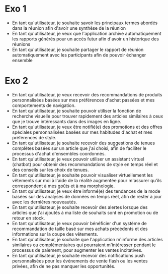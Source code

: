 # Exo 1

- En tant qu'utilisateur, je souhaite savoir les principaux termes abordés dans la réunion afin d'avoir une synthèse de la réunion
- En tant qu'utilisateur, je veux que l'application archive automatiquement les rapports générés pour un accès futur afin d'avoir un historique des réunions
- En tant qu'utilisateur, je souhaite partager le rapport de réunion automatiquement avec les participants afin de pouvoir échanger ensemble

# Exo 2

- En tant qu'utilisateur, je veux recevoir des recommandations de produits personnalisées basées sur mes préférences d'achat passées et mes comportements de navigation.
- En tant qu'utilisateur, je souhaite pouvoir utiliser la fonction de recherche visuelle pour trouver rapidement des articles similaires à ceux que je trouve intéressants dans des images en ligne.
- En tant qu'utilisateur, je veux être notifié(e) des promotions et des offres spéciales personnalisées basées sur mes habitudes d'achat et mes préférences de style.
- En tant qu'utilisateur, je souhaite recevoir des suggestions de tenues complètes basées sur un article que j'ai choisi, afin de faciliter le processus d'achat d'ensembles coordonnés.
- En tant qu'utilisateur, je veux pouvoir utiliser un assistant virtuel (chatbot) pour obtenir des recommandations de style en temps réel et des conseils sur les choix de tenues.
- En tant qu'utilisateur, je souhaite pouvoir visualiser virtuellement les vêtements sur moi à l'aide de la réalité augmentée pour m'assurer qu'ils correspondent à mes goûts et à ma morphologie.
- En tant qu'utilisateur, je veux être informé(e) des tendances de la mode basées sur des analyses de données en temps réel, afin de rester à jour avec les dernières nouveautés.
- En tant qu'utilisateur, je souhaite recevoir des alertes lorsque des articles que j'ai ajoutés à ma liste de souhaits sont en promotion ou de retour en stock.
- En tant qu'utilisateur, je veux pouvoir bénéficier d'un système de recommandation de taille basé sur mes achats précédents et des informations sur la coupe des vêtements.
- En tant qu'utilisateur, je souhaite que l'application m'informe des articles similaires ou complémentaires qui pourraient m'intéresser pendant le processus de paiement, pour augmenter les ventes incitatives.
- En tant qu'utilisateur, je souhaite recevoir des notifications push personnalisées pour les événements de vente flash ou les ventes privées, afin de ne pas manquer les opportunités.
